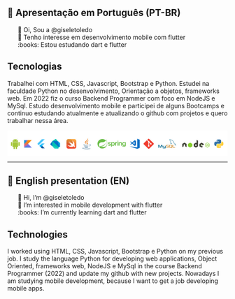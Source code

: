 ## :memo: Apresentação em Português (PT-BR)
<ul style="list-style-type:none">
  <li>👋 Oi, Sou a @giseletoledo</li>
  <li>👀 Tenho interesse em desenvolvimento mobile com flutter</li>
  <li>:books: Estou estudando dart e flutter</li>
</ul>

## Tecnologias
Trabalhei com HTML, CSS, Javascript, Bootstrap e Python. Estudei na faculdade Python no desenvolvimento, Orientação a objetos, frameworks web. Em 2022 fiz o curso Backend Programmer com foco em NodeJS e MySql. Estudo desenvolvimento mobile e participei de alguns Bootcamps e continuo estudando atualmente e atualizando o github com projetos e quero trabalhar nessa área.

<img style="display:block;margin:auto;" src="https://github.com/giseletoledo/giseletoledo/blob/main/logos_tecnologias.png" alt="logos de tecnologias, Android, Kotlin, Flutter,Dart, Swift, Java, Spring,VSCode,Git,MySql, Nodejs e Python"/>



-----------------------------------------------------------------------
## :memo: English presentation (EN)
<ul style="list-style-type:none">
  <li>👋 Hi, I’m @giseletoledo</li>
  <li>👀 I’m interested in mobile development with flutter</li>
  <li>:books: I’m currently learning dart and flutter</li>
</ul>

## Technologies

I worked using HTML, CSS, Javascript, Bootstrap e Python on my previous job. I study the language Python for developing web applications, Object Oriented, frameworks web, NodeJS e MySql in the course Backend Programmer (2022) and update my github with new projects. Nowadays I am studying mobile development, because I want to get a job developing mobile apps.

<!---
giseletoledo/giseletoledo is a ✨ special ✨ repository because its `README.md` (this file) appears on your GitHub profile.
You can click the Preview link to take a look at your changes.
--->


